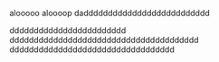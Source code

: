 alooooo
aloooop
dadddddddddddddddddddddddddd

dddddddddddddddddddddddd
ddddddddddddddddddddddddddddddddddddddd
dddddddddddddddddddddddddddddddddd
